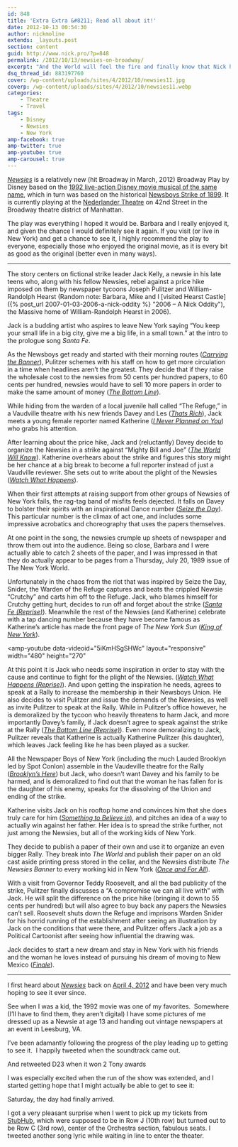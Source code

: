 ```yaml
---
id: 848
title: 'Extra Extra &#8211; Read all about it!'
date: 2012-10-13 00:54:30
author: nickmoline
extends: _layouts.post
section: content
guid: http://www.nick.pro/?p=848
permalink: /2012/10/13/newsies-on-broadway/
excerpt: "And the World will feel the fire and finally know that Nick has seen Newsies on Broadway"
dsq_thread_id: 883197760
cover: /wp-content/uploads/sites/4/2012/10/newsies11.jpg
coverp: /wp-content/uploads/sites/4/2012/10/newsies11.webp
categories:
    - Theatre
    - Travel
tags:
    - Disney
    - Newsies
    - New York
amp-facebook: true
amp-twitter: true
amp-youtube: true
amp-carousel: true
---
```

<a title="Newsies: The Musical on Broadway" href="http://www.newsiesthemusical.com/" target="_blank" rel="noopener">_Newsies_</a> is a relatively new (hit Broadway in March, 2012) Broadway Play by Disney based on the <a title="Newsies (1992) on IMDB" href="http://www.imdb.com/title/tt0104990/" target="_blank" rel="noopener">1992 live-action Disney movie musical of the same name</a>, which in turn was based on the historical <a href="http://en.wikipedia.org/wiki/Newsboys_Strike_of_1899" target="_blank" rel="noopener">Newsboys Strike of 1899</a>. It is currently playing at the <a href="http://www.nederlandertheatre.com/" target="_blank" rel="noopener">Nederlander Theatre</a> on 42nd Street in the Broadway theatre district of Manhattan.

The play was everything I hoped it would be. Barbara and I really enjoyed it, and given the chance I would definitely see it again. If you visit (or live in New York) and get a chance to see it, I highly recommend the play to everyone, especially those who enjoyed the original movie, as it is every bit as good as the original (better even in many ways).

<!--more-->
***

The story centers on fictional strike leader Jack Kelly, a newsie in his late teens who, along with his fellow Newsies, rebel against a price hike imposed on them by newspaper tycoons Joseph Pulitzer and William-Randolph Hearst (Random note: Barbara, Mike and I [visited Hearst Castle]({% post_url 2007-01-03-2006-a-nick-oddity %} "2006 – A Nick Oddity"), the Massive home of William-Randolph Hearst in 2006).

Jack is a budding artist who aspires to leave New York saying &#8220;You keep your small life in a big city, give me a big life, in a small town.&#8221; at the intro to the prologue song _Santa Fe_.

As the Newsboys get ready and started with their morning routes (_[Carrying the Banner](http://open.spotify.com/track/6coRHZEuwsT61bQM6NsjqV)_), Pulitzer schemes with his staff on how to get more circulation in a time when headlines aren&#8217;t the greatest. They decide that if they raise the wholesale cost to the newsies from 50 cents per hundred papers, to 60 cents per hundred, newsies would have to sell 10 more papers in order to make the same amount of money (_[The Bottom Line](http://open.spotify.com/track/1rNZdFZDDqs4bHmSWV2mj7)_).

While hiding from the warden of a local juvenile hall called &#8220;The Refuge,&#8221; in a Vaudville theatre with his new friends Davey and Les (_[Thats Rich](http://open.spotify.com/track/5ZBuajcA9helXKf0kijwIs)_), Jack meets a young female reporter named Katherine (_[I Never Planned on You](http://open.spotify.com/track/6zeHbZnkUcqTAwn2Qhkgjf)_) who grabs his attention.

After learning about the price hike, Jack and (reluctantly) Davey decide to organize the Newsies in a strike against &#8220;Mighty Bill and Joe&#8221; (_[The World Will Know](http://open.spotify.com/track/6xL1QzHm00nlEWM5IcGZen)_). Katherine overhears about the strike and figures this story might be her chance at a big break to become a full reporter instead of just a Vaudville reviewer. She sets out to write about the plight of the Newsies (_[Watch What Happens](http://open.spotify.com/track/0qlWOVWmcWSP5oSwC0aaAT)_).

When their first attempts at raising support from other groups of Newsies of New York fails, the rag-tag band of misfits feels dejected. It falls on Davey to bolster their spirits with an inspirational Dance number (_[Seize the Day](http://open.spotify.com/track/4yDnyrrcU8E89p7cdAMaGy)_). This particular number is the climax of act one, and includes some impressive acrobatics and choreography that uses the papers themselves.

At one point in the song, the newsies crumple up sheets of newspaper and throw them out into the audience. Being so close, Barbara and I were actually able to catch 2 sheets of the paper, and I was impressed in that they do actually appear to be pages from a Thursday, July 20, 1989 issue of The New York World.

<amp-carousel lightbox width="217" height="300" layout="responsive" type="slides">
    <amp-img src="{{ site.baseurl }}/wp-content/uploads/sites/4/2012/10/Scan-5.webp" title="July 20, 1899 Issue of The New York World - Page 1 of 4" alt="July 20, 1899 Issue of The New York World - Page 1 of 4" width="217" height="300" layout="responsive">
        <amp-img fallback src="{{ site.baseurl }}/wp-content/uploads/sites/4/2012/10/Scan-5.jpeg" title="July 20, 1899 Issue of The New York World - Page 1 of 4" alt="July 20, 1899 Issue of The New York World - Page 1 of 4" width="217" height="300" layout="responsive"></amp-img>
    </amp-img>
    <amp-img src="{{ site.baseurl }}/wp-content/uploads/sites/4/2012/10/Scan-6.webp" title="July 20, 1899 Issue of The New York World - Page 2 of 4" alt="July 20, 1899 Issue of The New York World - Page 2 of 4" width="217" height="300" layout="responsive">
        <amp-img fallback src="{{ site.baseurl }}/wp-content/uploads/sites/4/2012/10/Scan-6.jpeg" title="July 20, 1899 Issue of The New York World - Page 2 of 4" alt="July 20, 1899 Issue of The New York World - Page 2 of 4" width="217" height="300" layout="responsive"></amp-img>
    </amp-img>
    <amp-img src="{{ site.baseurl }}/wp-content/uploads/sites/4/2012/10/Scan-7.webp" title="July 20, 1899 Issue of The New York World - Page 3 of 4" alt="July 20, 1899 Issue of The New York World - Page 3 of 4" width="217" height="300" layout="responsive">
        <amp-img fallback src="{{ site.baseurl }}/wp-content/uploads/sites/4/2012/10/Scan-7.jpeg" title="July 20, 1899 Issue of The New York World - Page 3 of 4" alt="July 20, 1899 Issue of The New York World - Page 3 of 4" width="217" height="300" layout="responsive"></amp-img>
    </amp-img>
    <amp-img src="{{ site.baseurl }}/wp-content/uploads/sites/4/2012/10/Scan-8.webp" title="July 20, 1899 Issue of The New York World - Page 4 of 4" alt="July 20, 1899 Issue of The New York World - Page 4 of 4" width="217" height="300" layout="responsive">
        <amp-img fallback src="{{ site.baseurl }}/wp-content/uploads/sites/4/2012/10/Scan-8.jpeg" title="July 20, 1899 Issue of The New York World - Page 4 of 4" alt="July 20, 1899 Issue of The New York World - Page 4 of 4" width="217" height="300" layout="responsive"></amp-img>
    </amp-img>
</amp-carousel>

Unfortunately in the chaos from the riot that was inspired by Seize the Day, Snider, the Warden of the Refuge captures and beats the crippled Newsie &#8220;Crutchy&#8221; and carts him off to the Refuge. Jack, who blames himself for Crutchy getting hurt, decides to run off and forget about the strike (_[Santa Fe (Reprise)](http://open.spotify.com/track/19OKUCz1dVheTSNFok96yb)_). Meanwhile the rest of the Newsies (and Katherine) celebrate with a tap dancing number because they have become famous as Katherine&#8217;s article has made the front page of _The New York Sun_ (_[King of New York](http://open.spotify.com/track/6d0ZUFGujfWikLTpKghuIU)_).

<amp-youtube
    data-videoid="5iKmHSgSHWc"
    layout="responsive"
    width="480"
    height="270"
></amp-youtube>

At this point it is Jack who needs some inspiration in order to stay with the cause and continue to fight for the plight of the Newsies. (_[Watch What Happens (Reprise)](http://open.spotify.com/track/7C8PCkgSZHpPdva7J1q4xF)_). And upon getting the inspiration he needs, agrees to speak at a Rally to increase the membership in their Newsboys Union. He also decides to visit Pulitzer and issue the demands of the Newsies, as well as invite Pulitzer to speak at the Rally. While in Pulitzer&#8217;s office however, he is demoralized by the tycoon who heavily threatens to harm Jack, and more importantly Davey&#8217;s family, if Jack doesn&#8217;t agree to speak against the strike at the Rally (_[The Bottom Line (Reprise)](http://open.spotify.com/track/5MzD10eAeRgj4hyAkyclyK)_). Even more demoralizing to Jack, Pulitzer reveals that Katherine is actually Katherine Pulitzer (his daughter), which leaves Jack feeling like he has been played as a sucker.

All the Newspaper Boys of New York (including the much Lauded Brooklyn led by Spot Conlon) assemble in the Vaudeville theatre for the Rally (_[Brooklyn&#8217;s Here](http://open.spotify.com/track/23ODXfCCZTL2rbZ6q2uToo)_) but Jack, who doesn&#8217;t want Davey and his family to be harmed, and is demoralized to find out that the woman he has fallen for is the daughter of his enemy, speaks for the dissolving of the Union and ending of the strike.

Katherine visits Jack on his rooftop home and convinces him that she does truly care for him (_[Something to Believe in](http://open.spotify.com/track/0MvHuL4IOGZ1SD1uYzYvNU)_), and pitches an idea of a way to actually win against her father. Her idea is to spread the strike further, not just among the Newsies, but all of the working kids of New York.

They decide to publish a paper of their own and use it to organize an even bigger Rally. They break into _The World_ and publish their paper on an old cast aside printing press stored in the cellar, and the Newsies distribute _The Newsies Banner_ to every working kid in New York (_[Once and For All](http://open.spotify.com/track/5DTvdWPSGVxmJMwsFM9zPf)_).

With a visit from Governor Teddy Roosevelt, and all the bad publicity of the strike, Pulitzer finally discusses a &#8220;A compromise we can all live with&#8221; with Jack. He will split the difference on the price hike (bringing it down to 55 cents per hundred) but will also agree to buy back any papers the Newsies can&#8217;t sell. Roosevelt shuts down the Refuge and imprisons Warden Snider for his horrid running of the establishment after seeing an illustration by Jack on the conditions that were there, and Pulitzer offers Jack a job as a Political Cartoonist after seeing how influential the drawing was.

Jack decides to start a new dream and stay in New York with his friends and the woman he loves instead of pursuing his dream of moving to New Mexico (_[Finale](http://open.spotify.com/track/6OHgYFIAbsMsnp44QoHC84)_).

***

I first heard about <a title="Newsies: The Musical on Broadway" href="http://www.newsiesthemusical.com/" target="_blank" rel="noopener">_Newsies_</a> back on <a href="https://www.facebook.com/nickmoline/posts/10150793457108336" target="_blank" rel="noopener">April 4, 2012</a> and have been very much hoping to see it ever since.

<amp-facebook width="552"
    height="303"
    layout="responsive"
    data-href="https://www.facebook.com/nickmoline/posts/10150793457108336">
</amp-facebook>

See when I was a kid, the 1992 movie was one of my favorites.  Somewhere (I&#8217;ll have to find them, they aren&#8217;t digital) I have some pictures of me dressed up as a Newsie at age 13 and handing out vintage newspapers at an event in Leesburg, VA.

I&#8217;ve been adamantly following the progress of the play leading up to getting to see it.  I happily tweeted when the soundtrack came out.

<amp-twitter width="375"
    height="472"
    layout="responsive"
    data-tweetid="189763152731320320">
</amp-twitter>

And retweeted D23 when it won 2 Tony awards

<amp-twitter width="375"
    height="472"
    layout="responsive"
    data-tweetid="197408476094406657">
</amp-twitter>

I was especially excited when the run of the show was extended, and I started getting hope that I might actually be able to get to see it:

<amp-twitter width="375"
    height="472"
    layout="responsive"
    data-tweetid="202874240469434368">
</amp-twitter>

Saturday, the day had finally arrived.

<amp-twitter width="375"
    height="472"
    layout="responsive"
    data-tweetid="254567957466841088">
</amp-twitter>

I got a very pleasant surprise when I went to pick up my tickets from <a href="http://www.stubhub.com/" target="_blank" rel="noopener" class="broken_link">StubHub</a>, which were supposed to be in Row J (10th row) but turned out to be Row C (3rd row), center of the Orchestra section, fabulous seats. I tweeted another song lyric while waiting in line to enter the theater.

<amp-twitter width="375"
    height="472"
    layout="responsive"
    data-tweetid="254631981143449601">
</amp-twitter>
